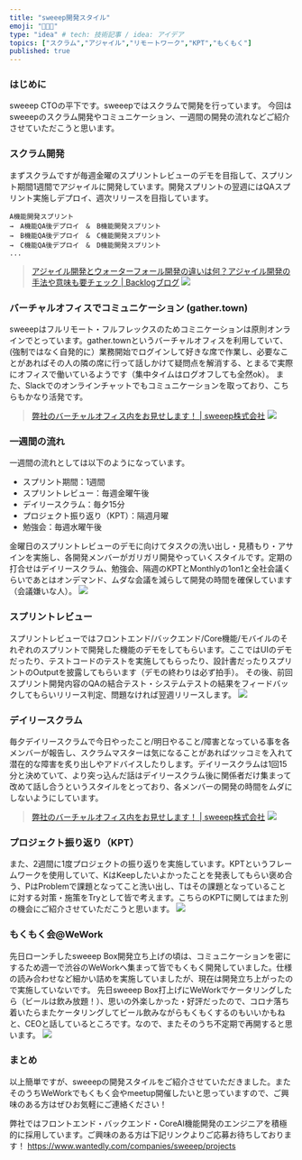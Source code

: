 ```yaml
---
title: "sweeep開発スタイル"
emoji: "🧑🏼‍💻"
type: "idea" # tech: 技術記事 / idea: アイデア
topics: ["スクラム","アジャイル","リモートワーク","KPT","もくもく"]
published: true
---
```


### はじめに
sweeep CTOの平下です。sweeepではスクラムで開発を行っています。
今回はsweeepのスクラム開発やコミュニケーション、一週間の開発の流れなどご紹介させていただこうと思います。

### スクラム開発
まずスクラムですが毎週金曜のスプリントレビューのデモを目指して、スプリント期間1週間でアジャイルに開発しています。開発スプリントの翌週にはQAスプリント実施しデプロイ、週次リリースを目指しています。
```
A機能開発スプリント　
→　A機能QA後デプロイ　&　B機能開発スプリント
→　B機能QA後デプロイ　&　C機能開発スプリント
→　C機能QA後デプロイ　&　D機能開発スプリント
...
```
> [アジャイル開発とウォーターフォール開発の違いは何？アジャイル開発の手法や意味も要チェック | Backlogブログ](https://backlog.com/ja/blog/what-is-agile-and-waterfall/)
> ![](/images/4d5cd76c22dcaa/scrum.png)

### バーチャルオフィスでコミュニケーション (gather.town)
sweeepはフルリモート・フルフレックスのためコミニケーションは原則オンラインでとっています。gather.townというバーチャルオフィスを利用していて、(強制ではなく自発的に）業務開始でログインして好きな席で作業し、必要なことがあればその人の隣の席に行って話しかけて疑問点を解消する、とまるで実際にオフィスで働いているようです（集中タイムはログオフしても全然ok）。
また、Slackでのオンラインチャットでもコミュニケーションを取っており、こちらもかなり活発です。
> [弊社のバーチャルオフィス内をお見せします！ | sweeep株式会社](https://www.wantedly.com/companies/sweeep/post_articles/383006)
![](/images/4d5cd76c22dcaa/dev.png)

### 一週間の流れ
一週間の流れとしては以下のようになっています。
- スプリント期間：1週間
- スプリントレビュー：毎週金曜午後
- デイリースクラム：毎夕15分
- プロジェクト振り返り（KPT）：隔週月曜
- 勉強会：毎週水曜午後

金曜日のスプリントレビューのデモに向けてタスクの洗い出し・見積もり・アサインを実施し、各開発メンバーがガリガリ開発やっていくスタイルです。定期の打合せはデイリースクラム、勉強会、隔週のKPTとMonthlyの1on1と全社会議くらいであとはオンデマンド、ムダな会議を減らして開発の時間を確保しています（会議嫌いな人）。
![](/images/4d5cd76c22dcaa/computer_man.png)

### スプリントレビュー
スプリントレビューではフロントエンド/バックエンド/Core機能/モバイルのそれぞれのスプリントで開発した機能のデモをしてもらいます。ここではUIのデモだったり、テストコードのテストを実施してもらったり、設計書だったりスプリントのOutputを披露してもらいます（デモの終わりは必ず拍手）。
その後、前回スプリント開発内容のQAの結合テスト・システムテストの結果をフィードバックしてもらいリリース判定、問題なければ翌週リリースします。
![](/images/4d5cd76c22dcaa/presentation_pc_woman2.png)

### デイリースクラム
毎夕デイリースクラムで今日やったこと/明日やること/障害となっている事を各メンバーが報告し、スクラムマスターは気になることがあればツッコミを入れて潜在的な障害を炙り出しやアドバイスしたりします。デイリースクラムは1回15分と決めていて、より突っ込んだ話はデイリースクラム後に関係者だけ集まって改めて話し合うというスタイルをとっており、各メンバーの開発の時間をムダにしないようにしています。
> [弊社のバーチャルオフィス内をお見せします！ | sweeep株式会社](https://www.wantedly.com/companies/sweeep/post_articles/383006)
![](/images/4d5cd76c22dcaa/DS.png)

### プロジェクト振り返り（KPT）
また、2週間に1度プロジェクトの振り返りを実施しています。KPTというフレームワークを使用していて、KはKeepしたいよかったことを発表してもらい褒め合う、PはProblemで課題となってこと洗い出し、Tはその課題となっていることに対する対策・施策をTryとして皆で考えます。こちらのKPTに関してはまた別の機会にご紹介させていただこうと思います。
![](/images/4d5cd76c22dcaa/online_kaigi_man.png)

### もくもく会@WeWork
先日ローンチしたsweeep Box開発立ち上げの頃は、コミュニケーションを密にするため週一で渋谷のWeWorkへ集まって皆でもくもく開発していました。仕様の読み合わせなど細かい詰めを実施していましたが、現在は開発立ち上がったので実施していないです。
先日sweeep Box打上げにWeWorkでケータリングしたら（ビールは飲み放題！）、思いの外楽しかった・好評だったので、コロナ落ち着いたらまたケータリングしてビール飲みながらもくもくするのもいいかもねと、CEOと話しているところです。なので、またそのうち不定期で再開すると思います。
![](/images/4d5cd76c22dcaa/wework.jpg)

### まとめ
以上簡単ですが、sweeepの開発スタイルをご紹介させていただきました。またそのうちWeWorkでもくもく会やmeetup開催したいと思っていますので、ご興味のある方はぜひお気軽にご連絡ください！

弊社ではフロントエンド・バックエンド・CoreAI機能開発のエンジニアを積極的に採用しています。ご興味のある方は下記リンクよりご応募お待ちしております！
https://www.wantedly.com/companies/sweeep/projects

